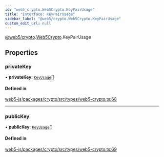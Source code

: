 ```yaml
---
id: "web5_crypto.Web5Crypto.KeyPairUsage"
title: "Interface: KeyPairUsage"
sidebar_label: "@web5/crypto.Web5Crypto.KeyPairUsage"
custom_edit_url: null
---
```


[@web5/crypto](../modules/web5_crypto.md).[Web5Crypto](../namespaces/web5_crypto.Web5Crypto.md).KeyPairUsage

## Properties

### privateKey

• **privateKey**: [`KeyUsage`](../namespaces/web5_crypto.Web5Crypto.md#keyusage)[]

#### Defined in

[web5-js/packages/crypto/src/types/web5-crypto.ts:68](https://github.com/TBD54566975/web5-js/blob/ff920f5/packages/crypto/src/types/web5-crypto.ts#L68)

___

### publicKey

• **publicKey**: [`KeyUsage`](../namespaces/web5_crypto.Web5Crypto.md#keyusage)[]

#### Defined in

[web5-js/packages/crypto/src/types/web5-crypto.ts:69](https://github.com/TBD54566975/web5-js/blob/ff920f5/packages/crypto/src/types/web5-crypto.ts#L69)
